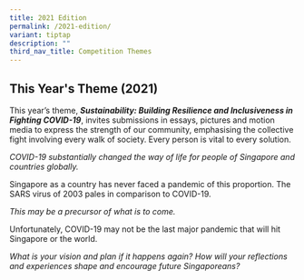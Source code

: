 ```yaml
---
title: 2021 Edition
permalink: /2021-edition/
variant: tiptap
description: ""
third_nav_title: Competition Themes
---
```

<h2><strong>This Year's Theme (2021)</strong></h2>
<p>This year’s theme, <strong><em>Sustainability: Building Resilience and Inclusiveness in Fighting COVID-19</em></strong>,
invites submissions in essays, pictures and motion media to express the
strength of our community, emphasising the collective fight involving every
walk of society. Every person is vital to every solution.</p>
<p><em>COVID-19 substantially changed the way of life for people of Singapore and countries globally.</em>
</p>
<p>Singapore as a country has never faced a pandemic of this proportion.
The SARS virus of 2003 pales in comparison to COVID-19.</p>
<p><em>This may be a precursor of what is to come.</em>
</p>
<p>Unfortunately, COVID-19 may not be the last major pandemic that will hit
Singapore or the world.</p>
<p><em>What is your vision and plan if it happens again? How will your reflections and experiences shape and encourage future Singaporeans?</em>
</p>